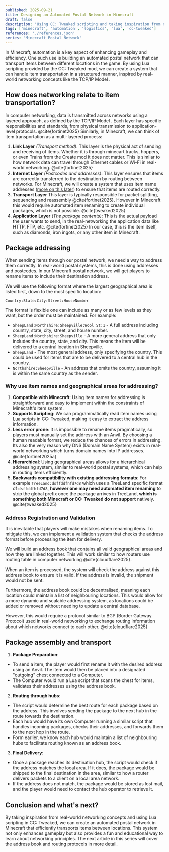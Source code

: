 ```yaml
---
published: 2025-09-21
title: Designing an Automated Postal Network in Minecraft
draft: false
description: "Using CC: Tweaked scripting and taking inspiration from network stacks and the TCP/IP Model, we can build an automated postal network in Minecraft to transport items between locations."
tags: ['minecraft', 'automation', 'logistics', 'lua', 'cc-tweaked']
references: './references.json'
series: "Minecraft Postal Network"
---
```


In Minecraft, automation is a key aspect of enhancing gameplay and efficiency. One such use is building an automated postal network that can transport items between different locations in the game. By using Lua scripting provided by the CC: Tweaked mod, we can create a system that can handle item transportation in a structured manner, inspired by real-world networking concepts like the TCP/IP Model .

## How does networking relate to item transportation?

In computer networking, data is transmitted across networks using a layered approach, as defined by the TCP/IP Model . Each layer has specific responsibilities and standards, from physical transmission to application-level protocols. @cite{fortinet2025} Similarly, in Minecraft, we can think of item transportation as a multi-layered process:

1. **Link Layer** *(Transport method)*: This layer is the physical act of sending and receiving of items. Whether it is through minecart tracks, hoppers, or even Trains from the Create mod it does not matter. This is similar to how network data can travel through Ethernet cables or Wi-Fi in real-world networking. @cite{fortinet2025}
2. **Internet Layer** *(Postcodes and addresses)*: This layer ensures that items are correctly transferred to the destination by routing between networks. For Minecraft, we will create a system that uses item name addresses ([more on this later](#package-addressing)) to ensure that items are routed correctly.
3. **Transport Layer** This layer is typically responsible for packet splitting, sequencing and reassembly @cite{fortinet2025}. However in Minecraft this would require automated item renaming to create individual packages, which is not possible. @cite{tweaked2025}
4. **Application Layer** *(The package contents)*: This is the actual payload the user wants to send, in the real-networking the application data like HTTP, FTP, etc. @cite{fortinet2025} In our case, this is the item itself, such as diamonds, iron ingots, or any other item in Minecraft.

## Package addressing

When sending items through our postal network, we need a way to address them correctly. In real-world postal systems, this is done using addresses and postcodes. In our Minecraft postal network, we will get players to rename items to include their destination address.

We will use the following format where the largest geographical area is listed first, down to the most specific location:

```
Country:State:City:Street:HouseNumber
```

The format is flexible one can include as many or as few levels as they want, but the order must be maintained. For example:

- `SheepLand:Northshire:Sheepville:Wool St:1` - A full address including country, state, city, street, and house number.
- `SheepLand:Northshire:Sheepville` - A more general address that only includes the country, state, and city. This means the item will be delivered to a central location in Sheepville.
- `SheepLand` - The most general address, only specifying the country. This could be used for items that are to be delivered to a central hub in the country.
- `Northshire:Sheepville` - An address that omits the country, assuming it is within the same country as the sender.

### Why use item names and geographical areas for addressing?

1. **Compatible with Minecraft**: Using item names for addressing is straightforward and easy to implement within the constraints of Minecraft's item system.
2. **Supports Scripting**: We can programmatically read item names using Lua scripts in CC: Tweaked, making it easy to extract the address information.
3. **Less error prone**: It is impossible to rename items pragmatically, so players must manually set the address with an Anvil. By choosing a human readable format, we reduce the chances of errors in addressing. Its also the very reason why DNS (Domain Name System) exists in real-world networking which turns domain names into IP addresses. @cite{fortinet2025a}
4. **Hierarchical**: Using geographical areas allows for a hierarchical addressing system, similar to real-world postal systems, which can help in routing items efficiently.
5. **Backwards compatibility with existing addressing formats**: For example `TreeLand:dsffddfhfd7d8` which uses a TreeLand specific format of `dsffddfhfd7d8`, **however one may need automated item renaming** to strip the global prefix once the package arrives in TreeLand, **which is something both Minecraft or CC: Tweaked do not support** natively. @cite{tweaked2025}

### Address Registration and Validation

It is inevitable that players will make mistakes when renaming items. To mitigate this, we can implement a validation system that checks the address format before processing the item for delivery.

We will build an address book that contains all valid geographical areas and how they are linked together. This will work similar to how routers use routing table in computer networking @cite{cloudflare2025}.

When an item is processed, the system will check the address against this address book to ensure it is valid. If the address is invalid, the shipment would not be sent.

Furthermore, the address book could be decentralised, meaning each location could maintain a list of neighbouring locations. This would allow for a more dynamic and scalable addressing system, as locations could be added or removed without needing to update a central database.

However, this would require a protocol similar to BGP (Border Gateway Protocol) used in real-world networking to exchange routing information about which networks connect to each other. @cite{cloudflare2025}

## Package assembly and transport

1. **Package Preparation**: 
  - To send a item, the player would first rename it with the desired address using an Anvil. The item would then be placed into a designated "outgoing" chest connected to a Computer.
  - The Computer would run a Lua script that scans the chest for items, validates their addresses using the address book.
2. **Routing through hubs**:
  - The script would determine the best route for each package based on the address. This involves sending the package to the next hub in the route towards the destination.
  - Each hub would have its own Computer running a similar script that handles incoming packages, checks their addresses, and forwards them to the next hop in the route.
  - Form earlier, we know each hub would maintain a list of neighbouring hubs to facilitate routing known as an address book.
3. **Final Delivery**:
  - Once a package reaches its destination hub, the script would check if the address matches the local area. If it does, the package would be shipped to the final destination in the area, similar to how a router delivers packets to a client on a local area network.
  - If the address does not match, the package would be stored as lost mail, and the player would need to contact the hub operator to retrieve it.

## Conclusion and what's next?

By taking inspiration from real-world networking concepts and using Lua scripting in CC: Tweaked, we can create an automated postal network in Minecraft that efficiently transports items between locations. This system not only enhances gameplay but also provides a fun and educational way to learn about networking principles. The next article in this series will cover the address book and routing protocols in more detail.
